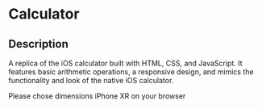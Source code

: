 # Calculator
## Description
A replica of the iOS calculator built with HTML, CSS, and JavaScript. It features basic arithmetic operations, a responsive design, and mimics the functionality and look of the native iOS calculator.

Please chose dimensions iPhone XR on your browser
